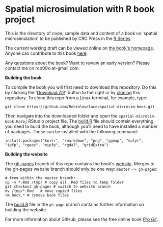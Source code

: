 Spatial microsimulation with R book project
=====================

This is the directory of code, sample data and content of a book on
'spatial microsimulation' to be published by CRC Press in the
[R Series](http://www.crcpress.com/browse/series/crctherser).

The current working draft can be viewed online on
[the book's homepage](http://robinlovelace.net/spatial-microsim-book/).
Anyone can contribute to this book [here](https://github.com/Robinlovelace/spatial-microsim-book).

Any questions about the book? Want to review an early version?
Please contact me on rob00x-at-gmail.com.

**Building the book**

To compile the book you will first need to download this repository. Do this by clicking the '[Download ZIP](https://github.com/Robinlovelace/spatial-microsim-book/archive/master.zip)' button to the right or by [cloning](http://git-scm.com/book/en/v2/Git-Basics-Getting-a-Git-Repository) this repository. To clone this repo from a Linux terminal, for example, type:

```
git clone https://github.com/Robinlovelace/spatial-microsim-book.git
```

Then navigate into the downloaded folder and open the `spatial-microsim-book.Rproj` RStudio project file. The [build.R](https://github.com/Robinlovelace/spatial-microsim-book/blob/master/build.R) file should contain everything you need to build the book, although you'll need to have installed a number of packages. These can be installed with the following command:

```
install.packages("knitr", "rmarkdown", "png", "ggmap", "dplyr", "ipfp", "rgeos", "mipfp", "rgdal", "gridExtra") 
```
**Building the website**

The [gh-pages](https://github.com/Robinlovelace/spatial-microsim-book/tree/gh-pages) branch of this repo contains the book's [website](http://robinlovelace.net/spatial-microsim-book/).
Merges to the gh-pages website branch should only be one way: `master -> gh-pages`:

```
# from within the master branch:
cp -v *.Rmd /tmp/ # copy all .Rmd files to temp folder
git checkout gh-pages # switch to website branch
mv /tmp/*.Rmd . # move copied files
rm book.* # remove book files
```

The [build.R](https://github.com/Robinlovelace/spatial-microsim-book/blob/gh-pages/build.R) file in the `gh-page` branch contains further information on building the website.

For more information about GitHub, please see the free online book *[Pro Git](http://git-scm.com/book/en/v2)*.
